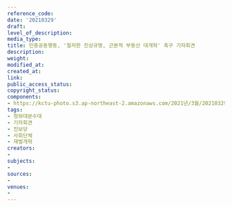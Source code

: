```yaml
---
reference_code: 
date: '20210329'
draft: 
level_of_description: 
media_type: 
title: 민중공동행동, '철저한 진상규명, 근본적 부동산 대개혁' 촉구 기자회견
description: 
weight: 
modified_at: 
created_at: 
link: 
public_access_status: 
copyright_status: 
components:
- https://kctu-photo.s3.ap-northeast-2.amazonaws.com/2021년/3월/20210329-민중공동행동,+'철저한+진상규명,+근본적+부동산+대개혁'+촉구+기자회견_청와대분수대_기자회견_진보당_사회단체_재벌개혁/_5D45053.jpg
tags:
- 청와대분수대
- 기자회견
- 진보당
- 사회단체
- 재벌개혁
creators:
- 
subjects:
- 
sources:
- 
venues:
- 
---
```

